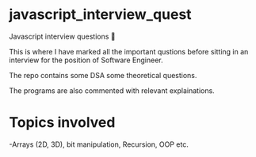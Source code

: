 # javascript_interview_quest

Javascript interview questions 🤖

This is where I have marked all the important qustions before sitting in an interview for the position of Software Engineer.

The repo contains some DSA some theoretical questions.

The programs are also commented with relevant explainations.

# Topics involved

-Arrays (2D, 3D), bit manipulation, Recursion, OOP etc.
